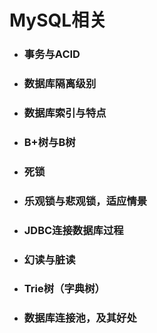 # MySQL相关

* ### 事务与ACID
* ### 数据库隔离级别
* ### 数据库索引与特点
* ### B+树与B树
* ### 死锁
* ### 乐观锁与悲观锁，适应情景
* ### JDBC连接数据库过程
* ### 幻读与脏读
* ### Trie树（字典树）
* ### 数据库连接池，及其好处



